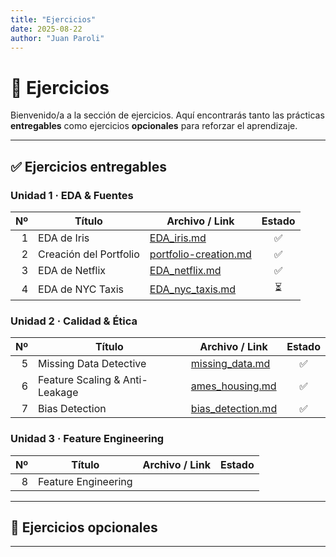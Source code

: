 ```yaml
---
title: "Ejercicios"
date: 2025-08-22
author: "Juan Paroli"
---
```

# 📘 Ejercicios

Bienvenido/a a la sección de ejercicios. Aquí encontrarás tanto las prácticas **entregables** como ejercicios **opcionales** para reforzar el aprendizaje.

---

## ✅ Ejercicios entregables

### Unidad 1 · EDA & Fuentes
| Nº | Título                 | Archivo / Link                             | Estado |
|---:|------------------------|--------------------------------------------|:------:|
| 1  | EDA de Iris            | [EDA_iris.md](ut1-iris-data/iris-eda.md)   |   ✅  |
| 2  | Creación del Portfolio | [portfolio-creation.md](ut1-portfolio-creation/portfolio_creation.md)   |   ✅  |
| 3  | EDA de Netflix         | [EDA_netflix.md](ut1-netflix-data/netflix-data.md)   |   ✅  |
| 4  | EDA de NYC Taxis       | [EDA_nyc_taxis.md](ut1-nyc-taxis/practica_4.md)   |   ⏳  |

### Unidad 2 · Calidad & Ética

| Nº | Título                           | Archivo / Link      | Estado |
|---:|----------------------------------|---------------------|:------:|
| 5  | Missing Data Detective           | [missing_data.md](ut2-missing-data-detection/missing_data.md)     | ✅     |
| 6  | Feature Scaling & Anti-Leakage   | [ames_housing.md](ut2-ames-housing/ames_housing.md) | ✅     |
| 7  | Bias Detection                   | [bias_detection.md](ut2-sesgo-ames-housing/sesgo-titanic.md) | ✅     |

### Unidad 3 · Feature Engineering

| Nº | Título                           | Archivo / Link      | Estado |
|---:|----------------------------------|---------------------|:------:|
| 8  | Feature Engineering              | []()                |      |

---

## 📝 Ejercicios opcionales

<!-- - [Ejercicio extra 1: Limpieza de datos](extras/data-cleaning.md) -->
<!-- - [Ejercicio extra 2: Visualización avanzada](extras/advanced-viz.ipynb) -->

---